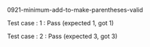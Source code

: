 
0921-minimum-add-to-make-parentheses-valid


Test case : 1 : Pass
 (expected 1, got 1)

Test case : 2 : Pass
 (expected 3, got 3)
